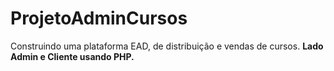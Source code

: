 # ProjetoAdminCursos
Construindo uma plataforma EAD, de distribuição e vendas de cursos.
**Lado Admin e Cliente usando PHP.**
